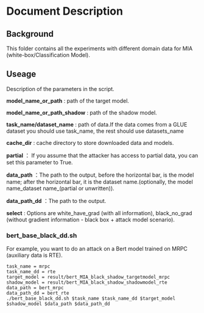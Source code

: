 # Document Description
## Background
This folder contains all the experiments with different domain data for MIA (white-box/Classification Model).
## Useage

Description of the parameters in the script.

**model_name_or_path** : path of the target model.

**model_name_or_path_shadow** : path of the shadow model.

**task_name/dataset_name** : path of data.If the data comes from a GLUE dataset you should use task_name, the rest should use datasets_name

**cache_dir** : cache directory to store downloaded data and models.

**partial** ： If you assume that the attacker has access to partial data, you can set this parameter to True.

**data_path** ：The path to the output, before the horizontal bar, is the model name; after the horizontal bar, it is the dataset name.(optionally, the model name_dataset name_(partial or unwritten)).

**data_path_dd** ：The path to the output.

**select** : Options are white_have_grad (with all information), black_no_grad (without gradient information - black box + attack model scenario).

### bert_base_black_dd.sh

For example, you want to do an attack on a Bert model trained on MRPC (auxiliary data is RTE).
```
task_name = mrpc
task_name_dd = rte
target_model = result/bert_MIA_black_shadow_targetmodel_mrpc
shadow_model = result/bert_MIA_black_shadow_shadowmodel_rte
data_path = bert_mrpc
data_path_dd = bert_rte
./bert_base_black_dd.sh $task_name $task_name_dd $target_model $shadow_model $data_path $data_path_dd 
```
